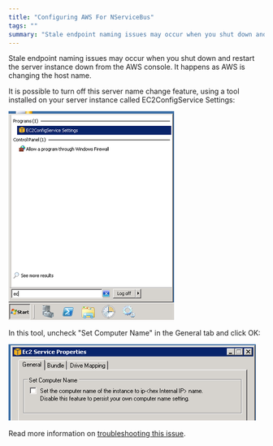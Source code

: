 ```yaml
---
title: "Configuring AWS For NServiceBus"
tags: ""
summary: "Stale endpoint naming issues may occur when you shut down and restart the server instance down from the AWS console. It happens as AWS is changing the host name."
---
```


Stale endpoint naming issues may occur when you shut down and restart the server instance down from the AWS console. It happens as AWS is changing the host name.

It is possible to turn off this server name change feature, using a tool installed on your server instance called EC2ConfigService Settings:

![EC2 Config Settings](EC2ConfigSettings.png)

In this tool, uncheck "Set Computer Name" in the General tab and click OK:

![](EC2ServiceProperties.png)

Read more information on [troubleshooting this issue](http://christer.dk/post/NServiceBus-on-Amazon-EC2-voodoo.aspx).

